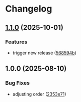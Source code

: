 # Changelog

## [1.1.0](https://github.com/stkr22/devcontainer-python-container/compare/v1.0.0...v1.1.0) (2025-10-01)


### Features

* trigger new release ([568594b](https://github.com/stkr22/devcontainer-python-container/commit/568594b9572bec3c36a6471d127fc2a88566f337))

## 1.0.0 (2025-08-10)


### Bug Fixes

* adjusting order ([2353e71](https://github.com/stkr22/devcontainer-python-container/commit/2353e71cc6027b21b0996a27bd6b35cebe65fc8d))
